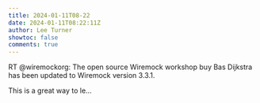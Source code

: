 ```yaml
---
title: 2024-01-11T08-22
date: 2024-01-11T08:22:11Z
author: Lee Turner
showtoc: false
comments: true
---
```


RT @wiremockorg: The open source Wiremock workshop buy Bas Dijkstra has been updated to Wiremock version 3.3.1. 

This is a great way to le…

